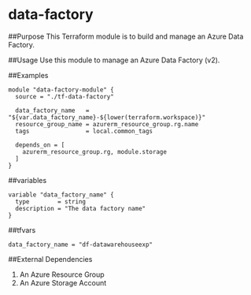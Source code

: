 # data-factory
##Purpose 
This Terraform module is to build and manage an Azure Data Factory.

##Usage
Use this module to manage an Azure Data Factory (v2).

##Examples
```
module "data-factory-module" {
  source = "./tf-data-factory"

  data_factory_name   = "${var.data_factory_name}-${lower(terraform.workspace)}"
  resource_group_name = azurerm_resource_group.rg.name
  tags                = local.common_tags

  depends_on = [
    azurerm_resource_group.rg, module.storage
  ]
}
```
##variables
```
variable "data_factory_name" {
  type        = string
  description = "The data factory name"
}
```
##tfvars
```
data_factory_name = "df-datawarehouseexp"
```
##External Dependencies
1.  An Azure Resource Group
2.  An Azure Storage Account